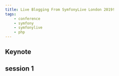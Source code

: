 ```yaml
---
title: Live Blogging From SymfonyLive London 2019!
tags:
    - conference
    - symfony
    - symfonylive
    - php
---
```

## Keynote
## session 1
